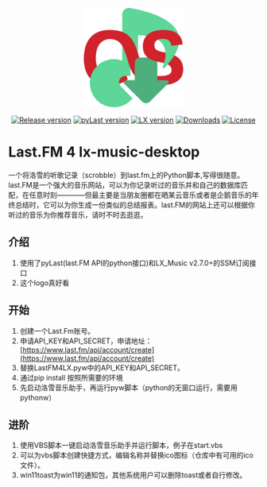 <p align="center"><a href="https://github.com/RAint0/Last.FM-4-lx-music-desktop"><img width="200" src="https://github.com/RAint0/Last.FM-4-lx-music-desktop/blob/main/logo.png" alt="lx-music logo"></a></p>
<p align="center">
  <a href="https://github.com/lyswhut/lx-music-desktop/releases"><img src="https://img.shields.io/github/release/RAint0/Last.FM-4-lx-music-desktop" alt="Release version"></a>
  <a href="https://github.com/lyswhut/lx-music-desktop/releases"><img src="https://img.shields.io/badge/pyLast-v5.2.0%2B-blue" alt="pyLast version"></a>
  <a href="https://github.com/lyswhut/lx-music-desktop/releases"><img src="https://img.shields.io/badge/LX_Music-v2.7.0%2B-blue" alt="LX version"></a>
  <a href="https://github.com/RAint0/Last.FM-4-lx-music-desktop/"><img src="https://img.shields.io/github/downloads/RAint0/Last.FM-4-lx-music-desktop/latest/total" alt="Downloads"></a>
  <a href="https://github.com/RAint0/Last.FM-4-lx-music-desktop/blob/main/LICENSE"><img src="https://img.shields.io/badge/license-Apache--2.0-green" alt="License"></a>
</p>

# Last.FM 4 lx-music-desktop
一个将洛雪的听歌记录（scrobble）到last.fm上的Python脚本,写得很随意。
last.FM是一个强大的音乐网站，可以为你记录听过的音乐并和自己的数据库匹配，在任意时刻————但最主要是当朋友圈都在晒某云音乐或者是企鹅音乐的年终总结时，它可以为你生成一份类似的总结报表。last.FM的网站上还可以根据你听过的音乐为你推荐音乐，请时不时去逛逛。

## 介绍
1. 使用了pyLast(last.FM API的python接口)和LX_Music v2.7.0+的SSM订阅接口
2. 这个logo真好看


## 开始
1. 创建一个Last.Fm账号。
2. 申请API_KEY和API_SECRET，申请地址：[https://www.last.fm/api/account/create](https://www.last.fm/api/account/create) 
3. 替换LastFM4LX.pyw中的API_KEY和API_SECRET。
4. 通过pip install 按照所需要的环境
5. 先启动洛雪音乐助手，再运行pyw脚本（python的无窗口运行，需要用pythonw）

## 进阶 
1. 使用VBS脚本一键启动洛雪音乐助手并运行脚本，例子在start.vbs
2. 可以为vbs脚本创建快捷方式，编辑名称并替换ico图标（仓库中有可用的ico文件）。
3. win11toast为win11的通知包，其他系统用户可以删除toast或者自行修改。
